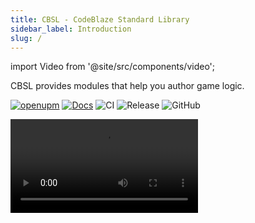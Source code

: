 ```yaml
---
title: CBSL - CodeBlaze Standard Library
sidebar_label: Introduction
slug: /
---
```


import Video from '@site/src/components/video';

CBSL provides modules that help you author game logic.

[![openupm](https://img.shields.io/npm/v/io.codeblaze.cbsl?label=openupm&registry_uri=https://package.openupm.com)](https://openupm.com/packages/io.codeblaze.cbsl/)
[![Docs](https://img.shields.io/github/workflow/status/BLaZeKiLL/CBSL/Release?label=Docs)](https://cbsl.netlify.app)
![CI](https://github.com/BLaZeKiLL/CBSL/workflows/CI/badge.svg)
![Release](https://github.com/BLaZeKiLL/CBSL/workflows/Release/badge.svg)
![GitHub](https://img.shields.io/github/license/BLaZeKiLL/CBSL)

<Video src="https://www.youtube.com/embed/HIc7Tkx-L1Q"/>

CBSL is made up of the following modules :-
- Core - set of usefull classes, behaviours, collections and other usefull utilities
- Logging - built on top of [unity logger](https://docs.unity3d.com/ScriptReference/Debug-unityLogger.html)
- Manager Framework - usefull components to create & handle managers (YET TO BE ADDED)

CBSL also provides extensions for some popular libraries
- [UniTask](https://github.com/Cysharp/UniTask) - async/await for unity